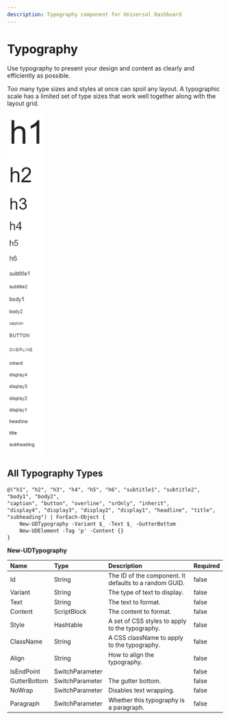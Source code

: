 ```yaml
---
description: Typography component for Universal Dashboard
---
```


# Typography

Use typography to present your design and content as clearly and efficiently as possible.

Too many type sizes and styles at once can spoil any layout. A typographic scale has a limited set of type sizes that work well together along with the layout grid.

![](../../../.gitbook/assets/image%20%2866%29.png)

## All Typography Types

```text
@("h1", "h2", "h3", "h4", "h5", "h6", "subtitle1", "subtitle2", "body1", "body2", 
"caption", "button", "overline", "srOnly", "inherit", 
"display4", "display3", "display2", "display1", "headline", "title", "subheading") | ForEach-Object {
    New-UDTypography -Variant $_ -Text $_ -GutterBottom
    New-UDElement -Tag 'p' -Content {}
}
```



**New-UDTypography**

| Name | Type | Description | Required |
| :--- | :--- | :--- | :--- |
| Id | String | The ID of the component. It defaults to a random GUID. | false |
| Variant | String | The type of text to display. | false |
| Text | String | The text to format. | false |
| Content | ScriptBlock | The content to format. | false |
| Style | Hashtable | A set of CSS styles to apply to the typography. | false |
| ClassName | String | A CSS className to apply to the typography. | false |
| Align | String | How to align the typography. | false |
| IsEndPoint | SwitchParameter |  | false |
| GutterBottom | SwitchParameter | The gutter bottom. | false |
| NoWrap | SwitchParameter | Disables text wrapping. | false |
| Paragraph | SwitchParameter | Whether this typography is a paragraph. | false |

